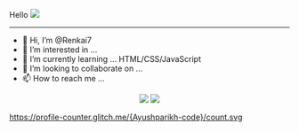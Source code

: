 Hello
![](https://komarev.com/ghpvc/?username=your-github-Renkai7&color=green)
<hr>

- 👋 Hi, I’m @Renkai7
- 👀 I’m interested in ...
- 🌱 I’m currently learning ... HTML/CSS/JavaScript
- 💞️ I’m looking to collaborate on ...
- 📫 How to reach me ...

<!---
Renkai7/Renkai7 is a ✨ special ✨ repository because its `README.md` (this file) appears on your GitHub profile.
You can click the Preview link to take a look at your changes.
--->
<div align="center">
  <img src="https://github-readme-stats.vercel.app/api?username=Renkai7&show_icons=true&theme=tokyonight"/>
  <img src="https://github-profile-trophy.vercel.app/?username=Renkai7&theme=juicyfresh"/>
<br>
</div>

https://profile-counter.glitch.me/{Ayushparikh-code}/count.svg






